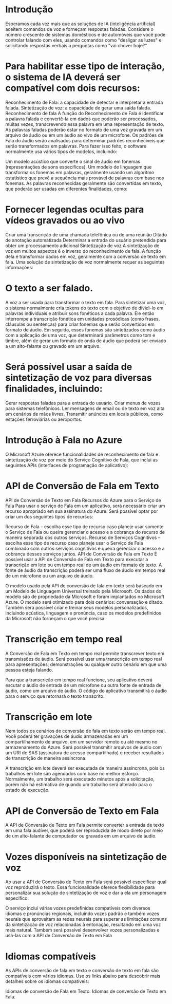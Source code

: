 # Introdução

Esperamos cada vez mais que as soluções de IA (inteligência artificial) aceitem comandos de voz e forneçam respostas faladas. Considere o número crescente de sistemas domésticos e de automóveis que você pode controlar falando com eles, usando comandos como "desligar as luzes" e solicitando respostas verbais a perguntas como "vai chover hoje?"

# Para habilitar esse tipo de interação, o sistema de IA deverá ser compatível com dois recursos:

Reconhecimento de Fala: a capacidade de detectar e interpretar a entrada falada.
Sintetização de voz: a capacidade de gerar uma saída falada.
Reconhecimento de fala
A função do Reconhecimento de Fala é identificar a palavra falada e convertê-la em dados que poderão ser processados, muitas vezes, transcrevendo essa palavra em uma representação de texto. As palavras faladas poderão estar no formato de uma voz gravada em um arquivo de áudio ou em um áudio ao vivo de um microfone. Os padrões de Fala do áudio serão analisados para determinar padrões reconhecíveis que serão transformados em palavras. Para fazer isso feito, o software normalmente usa vários tipos de modelos, incluindo:

Um modelo acústico que converte o sinal de áudio em fonemas (representações de sons específicos).
Um modelo de linguagem que transforma os fonemas em palavras, geralmente usando um algoritmo estatístico que prevê a sequência mais provável de palavras com base nos fonemas.
As palavras reconhecidas geralmente são convertidas em texto, que poderão ser usadas em diferentes finalidades, como:

# Fornecer legendas ocultas para vídeos gravados ou ao vivo
Criar uma transcrição de uma chamada telefônica ou de uma reunião
Ditado de anotação automatizada
Determinar a entrada do usuário pretendida para obter um processamento adicional
Sintetização de voz
A sintetização de voz em muitos aspectos é o inverso do reconhecimento de fala. A função dela é transformar dados em voz, geralmente com a conversão de texto em fala. Uma solução de sintetização de voz normalmente requer as seguintes informações:

# O texto a ser falado.
A voz a ser usada para transformar o texto em fala.
Para sintetizar uma voz, o sistema normalmente cria tokens do texto com o objetivo de dividi-lo em palavras individuais e atribuir sons fonéticos a cada palavra. Ele então interrompe a transcrição fonética em unidades prosódicas (como frases, cláusulas ou sentenças) para criar fonemas que serão convertidos em formato de áudio. Em seguida, esses fonemas são sintetizados como áudio com a aplicação de uma voz, que determinará parâmetros como tom e timbre, além de gerar um formato de onda de áudio que poderá ser enviado a um alto-falante ou gravado em um arquivo.

# Será possível usar a saída de sintetização de voz para diversas finalidades, incluindo:

Gerar respostas faladas para a entrada do usuário.
Criar menus de vozes para sistemas telefônicos.
Ler mensagens de email ou de texto em voz alta em cenários de mãos livres.
Transmitir anúncios em locais públicos, como estações ferroviárias ou aeroportos.


# Introdução à Fala no Azure

O Microsoft Azure oferece funcionalidades de reconhecimento de fala e sintetização de voz por meio do Serviço Cognitivo de Fala, que inclui as seguintes APIs (interfaces de programação de aplicativo):

# API de Conversão de Fala em Texto
API de Conversão de Texto em Fala
Recursos do Azure para o Serviço de Fala
Para usar o serviço de Fala em um aplicativo, será necessário criar um recurso apropriado em sua assinatura do Azure. Será possível optar por criar um dos seguintes tipos de recursos:

Recurso de Fala – escolha esse tipo de recurso caso planeje usar somente o Serviço de Fala ou queira gerenciar o acesso e a cobrança do recurso de maneira separada dos outros serviços.
Recurso de Serviços Cognitivos – escolha esse tipo de recurso caso planeje usar o Serviço de Fala combinado com outros serviços cognitivos e queira gerenciar o acesso e a cobrança desses serviços juntos.
API de Conversão de Fala em Texto
É possível usar a API de Conversão de Fala em Texto para executar a transcrição em lote ou em tempo real de um áudio em formato de texto. A fonte de áudio da transcrição poderá ser uma fluxo de áudio em tempo real de um microfone ou um arquivo de áudio.

O modelo usado pela API de conversão de fala em texto será baseado em um Modelo de Linguagem Universal treinado pela Microsoft. Os dados do modelo são de propriedade da Microsoft e foram implantados no Microsoft Azure. O modelo será otimizado para dois cenários: conversação e ditado. Também será possível criar e treinar seus modelos personalizados, incluindo acústica, linguagem e pronúncia, caso os modelos predefinidos da Microsoft não forneçam o que você precisa.

# Transcrição em tempo real
A Conversão de Fala em Texto em tempo real permite transcrever texto em transmissões de áudio. Será possível usar uma transcrição em tempo real para apresentações, demonstrações ou qualquer outro cenário em que uma pessoa esteja falando.

Para que a transcrição em tempo real funcione, seu aplicativo deverá escutar o áudio de entrada de um microfone ou outra fonte de entrada de áudio, como um arquivo de áudio. O código do aplicativo transmitirá o áudio para o serviço que retornará o texto transcrito.

# Transcrição em lote
Nem todos os cenários de conversão de fala em texto serão em tempo real. Você poderá ter gravações de áudio armazenadas em um compartilhamento de arquivo, em um servidor remoto ou até mesmo no armazenamento do Azure. Será possível transmitir arquivos de áudio com um URI de SAS (assinatura de acesso compartilhado) e receber resultados de transcrição de maneira assíncrona.

A transcrição em lote deverá ser executada de maneira assíncrona, pois os trabalhos em lote são agendados com base no melhor esforço. Normalmente, um trabalho será executado minutos após a solicitação, porém não há estimativa de quando um trabalho será alterado para o estado de execução.

# API de Conversão de Texto em Fala
A API de Conversão de Texto em Fala permite converter a entrada de texto em uma fala audível, que poderá ser reproduzida de modo direto por meio de um alto-falante de computador ou gravada em um arquivo de áudio.

# Vozes disponíveis na sintetização de voz
Ao usar a API de Conversão de Texto em Fala será possível especificar qual voz reproduzirá o texto. Essa funcionalidade oferece flexibilidade para personalizar sua solução de sintetização de voz e dar a ela um personagem específico.

O serviço inclui várias vozes predefinidas compatíveis com diversos idiomas e pronúncias regionais, incluindo vozes padrão e também vozes neurais que aproveitam as redes neurais para superar as limitações comuns da sintetização de voz relacionadas à entonação, resultando em uma voz mais natural. Também será possível desenvolver vozes personalizadas e usá-las com a API de Conversão de Texto em Fala

# Idiomas compatíveis
As APIs de conversão de fala em texto e conversão de texto em fala são compatíveis com vários idiomas. Use os links abaixo para descobrir mais detalhes sobre os idiomas compatíveis:

Idiomas de conversão de Fala em Texto.
Idiomas de conversão de Texto em Fala.


